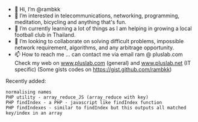 - 👋 Hi, I’m @rambkk
- 👀 I’m interested in telecommunications, networking, programming, meditation, bicycling and anything that's fun.
- 🌱 I’m currently learning a lot of things as I am helping in growing a local football club in Thailand.
- 💞️ I’m looking to collaborate on solving difficult problems, impossible network requirement, algorithms, and any arbitrage opportunity.
- 📫 How to reach me ... can contact me via email ram @ pluslab.com
Check my web on www.pluslab.com (general) and www.pluslab.net (IT specific)
(Some gists codes on https://gist.github.com/rambkk)

Recently added:
```
normalising names
PHP utility - array_reduce_JS (array_reduce with key)
PHP findIndex - a PHP - javascript like findIndex function
PHP findIndexes - similar to findIndex but this outputs all matched key/index in an array
```
<!---
rambkk/rambkk is a ✨ special ✨ repository because its ..... yes, it just is.
--->
